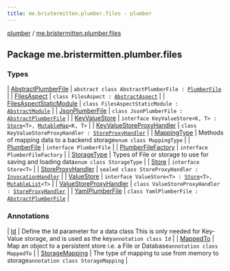```yaml
---
title: me.bristermitten.plumber.files - plumber
---
```


[plumber](../index.html) / [me.bristermitten.plumber.files](./index.html)

## Package me.bristermitten.plumber.files

### Types

| [AbstractPlumberFile](-abstract-plumber-file/index.html) | `abstract class AbstractPlumberFile : `[`PlumberFile`](-plumber-file/index.html) |
| [FilesAspect](-files-aspect/index.html) | `class FilesAspect : `[`AbstractAspect`](../me.bristermitten.plumber.aspect/-abstract-aspect/index.html) |
| [FilesAspectStaticModule](-files-aspect-static-module/index.html) | `class FilesAspectStaticModule : `[`AbstractModule`](https://google.github.io/guice/api-docs/latest/javadoc/com/google/inject/AbstractModule.html) |
| [JsonPlumberFile](-json-plumber-file/index.html) | `class JsonPlumberFile : `[`AbstractPlumberFile`](-abstract-plumber-file/index.html) |
| [KeyValueStore](-key-value-store.html) | `interface KeyValueStore<K, T> : `[`Store`](-store/index.html)`<T>, `[`MutableMap`](https://kotlinlang.org/api/latest/jvm/stdlib/kotlin.collections/-mutable-map/index.html)`<K, T>` |
| [KeyValueStoreProxyHandler](-key-value-store-proxy-handler/index.html) | `class KeyValueStoreProxyHandler : `[`StoreProxyHandler`](-store-proxy-handler/index.html) |
| [MappingType](-mapping-type/index.html) | Methods of mapping data to a backend storage`enum class MappingType` |
| [PlumberFile](-plumber-file/index.html) | `interface PlumberFile` |
| [PlumberFileFactory](-plumber-file-factory/index.html) | `interface PlumberFileFactory` |
| [StorageType](-storage-type/index.html) | Types of File or storage to use for saving and loading data`enum class StorageType` |
| [Store](-store/index.html) | `interface Store<T>` |
| [StoreProxyHandler](-store-proxy-handler/index.html) | `sealed class StoreProxyHandler : `[`InvocationHandler`](https://docs.oracle.com/javase/6/docs/api/java/lang/reflect/InvocationHandler.html) |
| [ValueStore](-value-store.html) | `interface ValueStore<T> : `[`Store`](-store/index.html)`<T>, `[`MutableList`](https://kotlinlang.org/api/latest/jvm/stdlib/kotlin.collections/-mutable-list/index.html)`<T>` |
| [ValueStoreProxyHandler](-value-store-proxy-handler/index.html) | `class ValueStoreProxyHandler : `[`StoreProxyHandler`](-store-proxy-handler/index.html) |
| [YamlPlumberFile](-yaml-plumber-file/index.html) | `class YamlPlumberFile : `[`AbstractPlumberFile`](-abstract-plumber-file/index.html) |

### Annotations

| [Id](-id/index.html) | Define the Id parameter for a data class This is only needed for Key-Value storage, and is used as the key`annotation class Id` |
| [MappedTo](-mapped-to/index.html) | Map an object to a persistent store i.e. a File or Database`annotation class MappedTo` |
| [StorageMapping](-storage-mapping/index.html) | The type of mapping to use from memory to storage`annotation class StorageMapping` |

